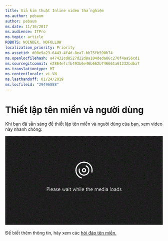 ```yaml
---
title: Giả kim thuật Inline video thử nghiệm
ms.author: pebaum
author: pebaum
ms.date: 11/16/2017
ms.audience: ITPro
ms.topic: article
ROBOTS: NOINDEX, NOFOLLOW
localization_priority: Priority
ms.assetid: d00e9a23-6443-4f4d-8ea7-bb75fb590b74
ms.openlocfilehash: a47432cd8527d22d8a104deda86c270f4aa56cd1
ms.sourcegitcommit: e2864efcfb493b6e46b662b746661a61232bdba7
ms.translationtype: MT
ms.contentlocale: vi-VN
ms.lasthandoff: 01/24/2019
ms.locfileid: "29496888"
---
```

# <a name="set-up-domain-and-users"></a>Thiết lập tên miền và người dùng

Khi bạn đã sẵn sàng để thiết lập tên miền và người dùng của bạn, xem video này nhanh chóng:
  
![Trình duyệt của bạn không hỗ trợ video. Cài đặt Microsoft Silverlight, Adobe Flash Player hoặc Internet Explorer 9.](media/MSN_Video_Widget.gif)
  
Để biết thêm thông tin, hãy xem các [hỏi đáp tên miền.](https://support.office.com/article/1272bad0-4bd4-4796-8005-67d6fb3afc5a.aspx)
  

